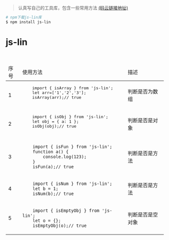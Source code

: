 

> 认真写自己的工具库，包含一些常用方法 [(码云链接地址)](https://gitee.com/lcbzm/lin-js.git)

```bash
# npm下载js-lin库
$ npm install js-lin
```



# js-lin
<table>
<thead>
<tr>
    <td>序号</td>
	<td>使用方法</td>
	<td>描述</td>
</tr>
</thead>
<tbody>	
<tr>
    <td>1</td>
	<td>
	<pre style="background-color: transparent;">
	import { isArray } from 'js-lin';
	let arr=['1','2','3'];
	isArray(arr);// true
	</pre>
	</td> 
	<td>判断是否为数组</td>
</tr>
<tr style="background-color: transparent;">
    <td>2</td>
	<td>
	<pre style="background-color: transparent;">
	import { isObj } from 'js-lin';
	let obj = { a: 1 };
	isObj(obj);// true
	</pre>
	</td> 
	<td>判断是否是对象</td>
</tr>
<tr>
    <td>3</td>
	<td>
	<code>
	import { isFun } from 'js-lin';
	function a() { 
    	console.log(123);
	}
	isFun(a);// true
	</code>
	</td> 
	<td>判断是否是方法</td>
</tr>
<tr>
    <td>4</td>
	<td>
	<code>
	import { isNum } from 'js-lin';
	let b = 1;
	isNum(b);// true
	</code>
	</td> 
	<td>判断是否是方法</td>
</tr>
<tr>
    <td>5</td>
	<td>
	<code>
	import { isEmptyObj } from 'js-lin';
	let o = {};
	isEmptyObj(o);// true
	</code>
	</td> 
	<td>判断是否是空对象</td>
</tr>
</tbody>
</table>


